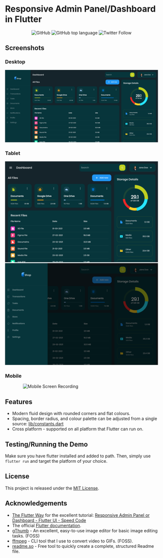 # Responsive Admin Panel/Dashboard in Flutter

<div align="center" style="align: center;">

![GitHub](https://img.shields.io/github/license/hungrybluedev/flutter_admin_panel?style=flat) ![GitHub top language](https://img.shields.io/github/languages/top/hungrybluedev/flutter_admin_panel) ![Twitter Follow](https://img.shields.io/twitter/follow/hungrybluedev)

</div>

## Screenshots

### Desktop

<div align="center" style="align: center;">

![Desktop Screenshot](media/desktop.png)

</div>

### Tablet

<div align="center" style="align: center;">

![Tablet with Drawer Closed](media/tablet-01.png)
![Tablet with Drawer Open](media/tablet-02.png)

</div>

### Mobile

<div align="center" width="300px" style="align: center; width: 300px;">

![Mobile Screen Recording](media/mobile.gif)

</div>

## Features

- Modern fluid design with rounded corners and flat colours.
- Spacing, border radius, and colour palette can be adjusted from a single source: [lib/constants.dart](lib/constants.dart)
- Cross platform - supported on all platform that Flutter can run on.

## Testing/Running the Demo

Make sure you have flutter installed and added to path. Then, simply use `flutter run` and target the platform of your choice.

## License

This project is released under the [MIT License](LICENSE).

## Acknowledgements

- [The Flutter Way](https://www.youtube.com/channel/UCJm7i4g4z7ZGcJA_HKHLCVw) for the excellent tutorial: [Responsive Admin Panel or Dashboard - Flutter UI - Speed Code](https://www.youtube.com/watch?v=_uOgXpEHNbc)
- The official [Flutter documentation](https://flutter.dev/docs).
- [gThumb](https://gitlab.gnome.org/GNOME/gthumb) - An excellent, easy-to-use image editor for basic image editing tasks. (FOSS)
- [ffmpeg](https://ffmpeg.org/) - CLI tool that I use to convert video to GIFs. (FOSS).
- [readme.so](https://readme.so/) - Free tool to quickly create a complete, structured Readme file.
